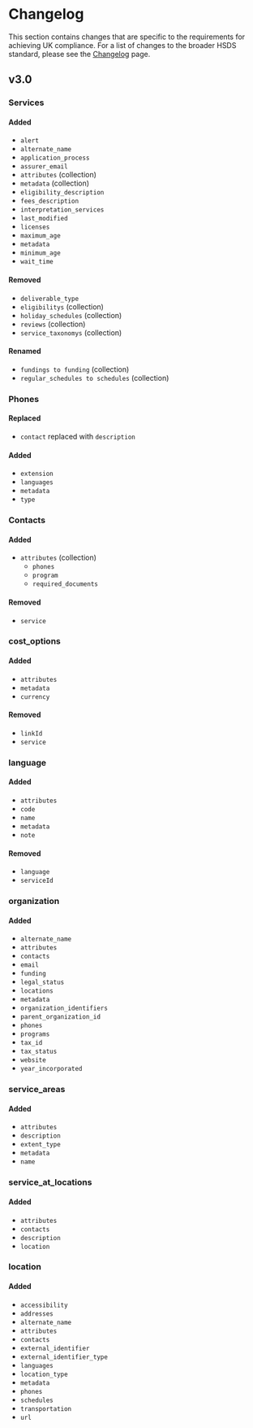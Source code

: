 # Changelog

This section contains changes that are specific to the requirements for achieving UK compliance. For a list of changes to the broader HSDS standard, please see the [Changelog](https://docs.openreferral.org/en/latest/hsds/changelog.html) page.

## v3.0

### Services

#### Added

* `alert`
* `alternate_name`
* `application_process`
* `assurer_email`
* `attributes` (collection)
* `metadata` (collection)
* `eligibility_description`
* `fees_description`
* `interpretation_services`
* `last_modified`
* `licenses`
* `maximum_age`
* `metadata`
* `minimum_age`
* `wait_time`


#### Removed

* `deliverable_type`
* `eligibilitys` (collection)
* `holiday_schedules` (collection)
* `reviews` (collection)
* `service_taxonomys` (collection)

#### Renamed

* `fundings to funding` (collection)
* `regular_schedules to schedules` (collection)

### Phones

#### Replaced

* `contact` replaced with `description`

#### Added

* `extension`
* `languages`
* `metadata`
* `type`

### Contacts

#### Added

* `attributes` (collection)
    * `phones`
    * `program`
    * `required_documents`


#### Removed

* `service`

### cost_options

#### Added

* `attributes`
* `metadata`
* `currency`

#### Removed

* `linkId`
* `service`

### language

#### Added

* `attributes`
* `code`
* `name`
* `metadata`
* `note`

#### Removed

* `language`
* `serviceId`

### organization

#### Added

* `alternate_name`
* `attributes`
* `contacts`
* `email`
* `funding`
* `legal_status`
* `locations`
* `metadata`
* `organization_identifiers`
* `parent_organization_id`
* `phones`
* `programs`
* `tax_id`
* `tax_status`
* `website`
* `year_incorporated`

### service_areas

#### Added

* `attributes`
* `description`
* `extent_type`
* `metadata`
* `name`

### service_at_locations

#### Added

* `attributes`
* `contacts`
* `description`
* `location`

### location

#### Added

* `accessibility`
* `addresses`
* `alternate_name`
* `attributes`
* `contacts`
* `external_identifier`
* `external_identifier_type`
* `languages`
* `location_type`
* `metadata`
* `phones`
* `schedules`
* `transportation`
* `url`
